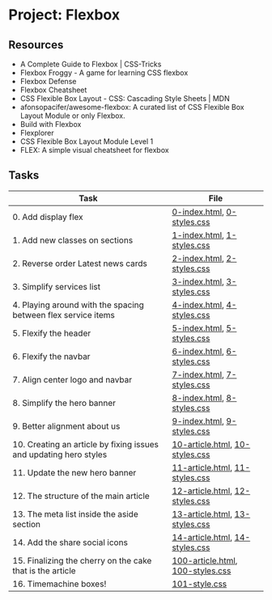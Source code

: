 # Project: Flexbox

## Resources

* A Complete Guide to Flexbox | CSS-Tricks
* Flexbox Froggy - A game for learning CSS flexbox
* Flexbox Defense
* Flexbox Cheatsheet
* CSS Flexible Box Layout - CSS: Cascading Style Sheets | MDN
* afonsopacifer/awesome-flexbox: A curated list of CSS Flexible Box Layout Module or only Flexbox.
* Build with Flexbox
* Flexplorer
* CSS Flexible Box Layout Module Level 1
* FLEX: A simple visual cheatsheet for flexbox

## Tasks

| Task | File |
| ---- | ---- |
| 0. Add display flex | [0-index.html](./0-index.html), [0-styles.css](./0-styles.css) |
| 1. Add new classes on sections | [1-index.html](./1-index.html), [1-styles.css](./1-styles.css) |
| 2. Reverse order Latest news cards | [2-index.html](./2-index.html), [2-styles.css](./2-styles.css) |
| 3. Simplify services list | [3-index.html](./3-index.html), [3-styles.css](./3-styles.css) |
| 4. Playing around with the spacing between flex service items | [4-index.html](./4-index.html), [4-styles.css](./4-styles.css) |
| 5. Flexify the header | [5-index.html](./5-index.html), [5-styles.css](./5-styles.css) |
| 6. Flexify the navbar | [6-index.html](./6-index.html), [6-styles.css](./6-styles.css) |
| 7. Align center logo and navbar | [7-index.html](./7-index.html), [7-styles.css](./7-styles.css) |
| 8. Simplify the hero banner | [8-index.html](./8-index.html), [8-styles.css](./8-styles.css) |
| 9. Better alignment about us | [9-index.html](./9-index.html), [9-styles.css](./9-styles.css) |
| 10. Creating an article by fixing issues and updating hero styles | [10-article.html](./10-article.html), [10-styles.css](./10-styles.css) |
| 11. Update the new hero banner | [11-article.html](./11-article.html), [11-styles.css](./11-styles.css) |
| 12. The structure of the main article | [12-article.html](./12-article.html), [12-styles.css](./12-styles.css) |
| 13. The meta list inside the aside section | [13-article.html](./13-article.html), [13-styles.css](./13-styles.css) |
| 14. Add the share social icons | [14-article.html](./14-article.html), [14-styles.css](./14-styles.css) |
| 15. Finalizing the cherry on the cake that is the article | [100-article.html](./100-article.html), [100-styles.css](./100-styles.css) |
| 16. Timemachine boxes! | [101-style.css](./101-style.css) |
